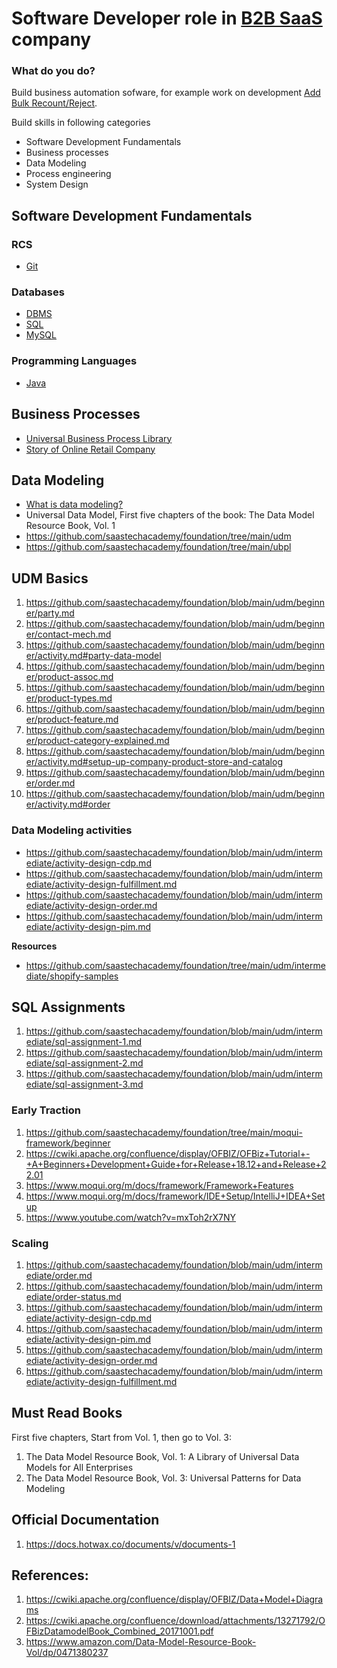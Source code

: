 # Software Developer role in [B2B SaaS](https://encharge.io/what-is-b2b-saas/) company

### What do you do?
Build business automation sofware, for example work on development [Add Bulk Recount/Reject](https://github.com/hotwax/inventory-count/issues/411).



Build skills in following categories 
*  Software Development Fundamentals
*  Business processes
*  Data Modeling
*  Process engineering
*  System Design


## Software Development Fundamentals

### RCS
* [Git](https://www.scaler.com/topics/git/)

### Databases
* [DBMS](https://www.scaler.com/topics/dbms/)
* [SQL](https://www.scaler.com/topics/sql/)
* [MySQL](https://www.scaler.com/topics/course/sql-using-mysql-course/)

### Programming Languages 
* [Java](https://www.scaler.com/topics/java/)


## Business Processes
*  [Universal Business Process Library](https://www.moqui.org/m/docs/mantle/Business+Process+Library)
*  [Story of Online Retail Company](https://www.moqui.org/m/docs/mantle/Business%20Process%20Library/Story%20of%20Online%20Retail%20Company)


## Data Modeling
*  [What is data modeling?](https://www.ibm.com/topics/data-modeling)
*  Universal Data Model, First five chapters of the book: The Data Model Resource Book, Vol. 1
*  https://github.com/saastechacademy/foundation/tree/main/udm
*  https://github.com/saastechacademy/foundation/tree/main/ubpl

## UDM Basics
1. https://github.com/saastechacademy/foundation/blob/main/udm/beginner/party.md
2. https://github.com/saastechacademy/foundation/blob/main/udm/beginner/contact-mech.md
3. https://github.com/saastechacademy/foundation/blob/main/udm/beginner/activity.md#party-data-model
4. https://github.com/saastechacademy/foundation/blob/main/udm/beginner/product-assoc.md
5. https://github.com/saastechacademy/foundation/blob/main/udm/beginner/product-types.md
6. https://github.com/saastechacademy/foundation/blob/main/udm/beginner/product-feature.md
7. https://github.com/saastechacademy/foundation/blob/main/udm/beginner/product-category-explained.md
8. https://github.com/saastechacademy/foundation/blob/main/udm/beginner/activity.md#setup-up-company-product-store-and-catalog
9. https://github.com/saastechacademy/foundation/blob/main/udm/beginner/order.md
10. https://github.com/saastechacademy/foundation/blob/main/udm/beginner/activity.md#order

### Data Modeling activities 

* https://github.com/saastechacademy/foundation/blob/main/udm/intermediate/activity-design-cdp.md
* https://github.com/saastechacademy/foundation/blob/main/udm/intermediate/activity-design-fulfillment.md
* https://github.com/saastechacademy/foundation/blob/main/udm/intermediate/activity-design-order.md
* https://github.com/saastechacademy/foundation/blob/main/udm/intermediate/activity-design-pim.md

**Resources**
* https://github.com/saastechacademy/foundation/tree/main/udm/intermediate/shopify-samples


## SQL Assignments
1. https://github.com/saastechacademy/foundation/blob/main/udm/intermediate/sql-assignment-1.md
2. https://github.com/saastechacademy/foundation/blob/main/udm/intermediate/sql-assignment-2.md
3. https://github.com/saastechacademy/foundation/blob/main/udm/intermediate/sql-assignment-3.md


### Early Traction
1. https://github.com/saastechacademy/foundation/tree/main/moqui-framework/beginner
2. https://cwiki.apache.org/confluence/display/OFBIZ/OFBiz+Tutorial+-+A+Beginners+Development+Guide+for+Release+18.12+and+Release+22.01
3. https://www.moqui.org/m/docs/framework/Framework+Features
4. https://www.moqui.org/m/docs/framework/IDE+Setup/IntelliJ+IDEA+Setup
5. https://www.youtube.com/watch?v=mxToh2rX7NY

### Scaling
1. https://github.com/saastechacademy/foundation/blob/main/udm/intermediate/order.md
2. https://github.com/saastechacademy/foundation/blob/main/udm/intermediate/order-status.md
3. https://github.com/saastechacademy/foundation/blob/main/udm/intermediate/activity-design-cdp.md
4. https://github.com/saastechacademy/foundation/blob/main/udm/intermediate/activity-design-pim.md
5. https://github.com/saastechacademy/foundation/blob/main/udm/intermediate/activity-design-order.md
6. https://github.com/saastechacademy/foundation/blob/main/udm/intermediate/activity-design-fulfillment.md


## Must Read Books
First five chapters, Start from Vol. 1, then go to Vol. 3:
1. The Data Model Resource Book, Vol. 1: A Library of Universal Data Models for All Enterprises
2. The Data Model Resource Book, Vol. 3: Universal Patterns for Data Modeling

## Official Documentation 
1. https://docs.hotwax.co/documents/v/documents-1

## References:

1. https://cwiki.apache.org/confluence/display/OFBIZ/Data+Model+Diagrams
2. https://cwiki.apache.org/confluence/download/attachments/13271792/OFBizDatamodelBook_Combined_20171001.pdf
3. https://www.amazon.com/Data-Model-Resource-Book-Vol/dp/0471380237

